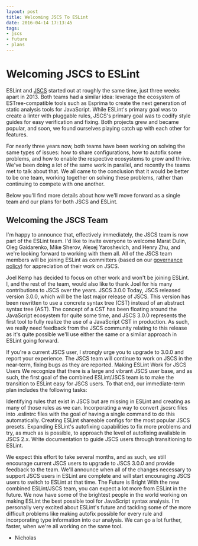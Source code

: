 ```yaml
---
layout: post
title: Welcoming JSCS To ESLint
date: 2016-04-14 17:13:45
tags:
- jscs
- future
- plans
---
```


# Welcoming JSCS to ESLint

ESLint and [JSCS](http://jscs.info) started out at roughly the same time, just three weeks apart in 2013. Both teams had a similar idea: leverage the ecosystem of ESTree-compatible tools such as Esprima to create the next generation of static analysis tools for JavaScript. While ESLint's primary goal was to create a linter with pluggable rules, JSCS's primary goal was to codify style guides for easy verification and fixing. Both projects grew and became popular, and soon, we found ourselves playing catch up with each other for features.

For nearly three years now, both teams have been working on solving the same types of issues: how to share configurations, how to autofix some problems, and how to enable the respective ecosystems to grow and thrive. We've been doing a lot of the same work in parallel, and recently the teams met to talk about that. We all came to the conclusion that it would be better to be one team, working together on solving these problems, rather than continuing to compete with one another.

Below you'll find more details about how we'll move forward as a single team and our plans for both JSCS and ESLint.

## Welcoming the JSCS Team

I'm happy to announce that, effectively immediately, the JSCS team is now part of the ESLint team. I'd like to invite everyone to welcome Marat Dulin, Oleg Gaidarenko, Mike Sherov, Alexej Yaroshevich, and Henry Zhu, and we're looking forward to working with them all. All of the JSCS team members will be joining ESLint as committers (based on our [governance policy](http://eslint.org/docs/maintainer-guide/governance.html#committers)) for appreciation of their work on JSCS.

Joel Kemp has decided to focus on other work and won't be joining ESLint. I, and the rest of the team, would also like to thank Joel for his many contributions to JSCS over the years.
JSCS 3.0.0
Today, JSCS released version 3.0.0, which will be the last major release of JSCS. This version has been rewritten to use a concrete syntax tree (CST) instead of an abstract syntax tree (AST). The concept of a CST has been floating around the JavaScript ecosystem for quite some time, and JSCS 3.0.0 represents the first tool to fully realize the use of a JavaScript CST in production. As such, we really need feedback from the JSCS community relating to this release as it's quite possible we'll use either the same or a similar approach in ESLint going forward.

If you're a current JSCS user, I strongly urge you to upgrade to 3.0.0 and report your experience. The JSCS team will continue to work on JSCS in the near-term, fixing bugs as they are reported.
Making ESLint Work for JSCS Users
We recognize that there is a large and vibrant JSCS user base, and as such, the first goal of the combined ESLint/JSCS team is to make the transition to ESLint easy for JSCS users. To that end, our immediate-term plan includes the following tasks:

Identifying rules that exist in JSCS but are missing in ESLint and creating as many of those rules as we can.
Incorporating a way to convert .jscsrc files into .eslintrc files with the goal of having a single command to do this automatically.
Creating ESLint shareable configs for the most popular JSCS presets.
Expanding ESLint's autofixing capabilities to fix more problems and try, as much as is possible, to approach the level of autofixing available in JSCS 2.x.
Write documentation to guide JSCS users through transitioning to ESLint.

We expect this effort to take several months, and as such, we still encourage current JSCS users to upgrade to JSCS 3.0.0 and provide feedback to the team. We'll announce when all of the changes necessary to support JSCS users in ESLint are complete and will start encouraging JSCS users to switch to ESLint at that time.
The Future is Bright
With the new combined ESLint/JSCS team, you can expect a lot more from ESLint in the future. We now have some of the brightest people in the world working on making ESLint the best possible tool for JavaScript syntax analysis. I'm personally very excited about ESLint's future and tackling some of the more difficult problems like making autofix possible for every rule and incorporating type information into our analysis. We can go a lot further, faster, when we're all working on the same tool.

- Nicholas
